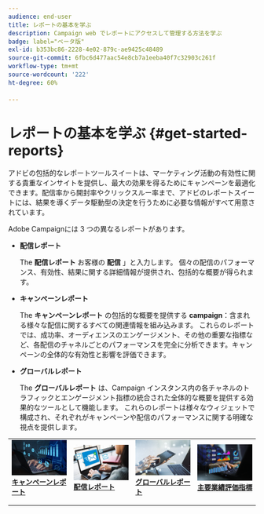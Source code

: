 ```yaml
---
audience: end-user
title: レポートの基本を学ぶ
description: Campaign web でレポートにアクセスして管理する方法を学ぶ
badge: label="ベータ版"
exl-id: b353bc86-2228-4e02-879c-ae9425c48489
source-git-commit: 6fbc6d477aac54e8cb7a1eeba40f7c32903c261f
workflow-type: tm+mt
source-wordcount: '222'
ht-degree: 60%

---
```



# レポートの基本を学ぶ {#get-started-reports}

アドビの包括的なレポートツールスイートは、マーケティング活動の有効性に関する貴重なインサイトを提供し、最大の効果を得るためにキャンペーンを最適化できます。配信率から開封率やクリックスルー率まで、アドビのレポートスイートには、結果を導くデータ駆動型の決定を行うために必要な情報がすべて用意されています。

Adobe Campaignには 3 つの異なるレポートがあります。

* **配信レポート**

  The **配信レポート** お客様の **配信** 」と入力します。 個々の配信のパフォーマンス、有効性、結果に関する詳細情報が提供され、包括的な概要が得られます。


* **キャンペーンレポート**

  The **キャンペーンレポート** の包括的な概要を提供する **campaign**：含まれる様々な配信に関するすべての関連情報を組み込みます。 これらのレポートでは、成功率、オーディエンスのエンゲージメント、その他の重要な指標など、各配信のチャネルごとのパフォーマンスを完全に分析できます。キャンペーンの全体的な有効性と影響を評価できます。


* **グローバルレポート**

  The **グローバルレポート** は、Campaign インスタンス内の各チャネルのトラフィックとエンゲージメント指標の統合された全体的な概要を提供する効果的なツールとして機能します。 これらのレポートは様々なウィジェットで構成され、それぞれがキャンペーンや配信のパフォーマンスに関する明確な視点を提供します。

<table style="table-layout:fixed"><tr style="border: 0;">
<td>
<a href="campaign-reports.md">
<img alt="検証" src="assets/do-not-localize/campaign_report.jpeg">
</a>
<div>
<a href="campaign-reports.md"><strong>キャンペーンレポート</strong></a>
</div>
<p>
</td>
<td>
<a href="delivery-reports.md">
<img alt="リード" src="assets/do-not-localize/email_report.jpeg">
</a>
<div><a href="delivery-reports.md"><strong>配信レポート</strong>
</div>
<p>
</td>
<td>
<a href="global-reports.md">
<img alt="低頻度" src="assets/do-not-localize/push_report.jpeg">
</a>
<div>
<a href="global-reports.md"><strong> グローバルレポート<strong></strong></a>
</div>
<p></td>
<td>
<a href="kpis.md">
<img alt="検証" src="assets/do-not-localize/kpis.jpeg">
</a>
<div>
<a href="kpis.md"><strong>主要業績評価指標</strong></a>
</div>
<p>
</td>
</tr></table>
